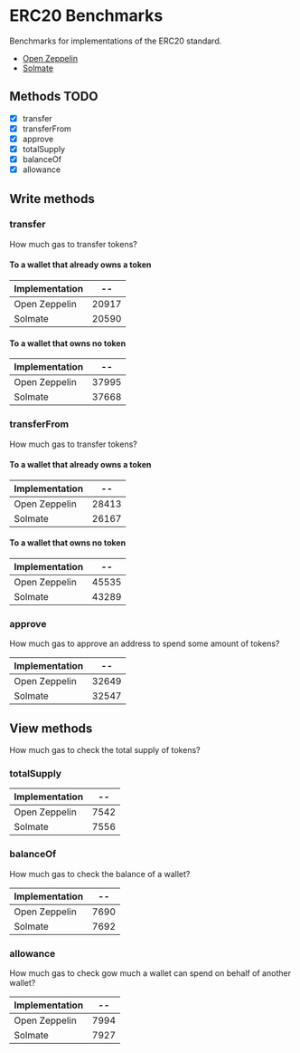 # ERC20 Benchmarks

Benchmarks for implementations of the ERC20 standard.

- [Open Zeppelin](https://github.com/OpenZeppelin/openzeppelin-contracts)
- [Solmate](https://github.com/rari-capital/solmate)

## Methods TODO

- [x] transfer
- [x] transferFrom
- [x] approve
- [x] totalSupply
- [x] balanceOf
- [x] allowance

## Write methods

### transfer

How much gas to transfer tokens?

#### To a wallet that already owns a token

<!-- Start transferToOwner Table -->
|Implementation|  -- |
|--------------|-----|
| Open Zeppelin|20917|
|    Solmate   |20590|
<!-- End transferToOwner Table -->

#### To a wallet that owns no token

<!-- Start transferToNonOwner Table -->
|Implementation|  -- |
|--------------|-----|
| Open Zeppelin|37995|
|    Solmate   |37668|
<!-- End transferToNonOwner Table -->

### transferFrom

How much gas to transfer tokens?

#### To a wallet that already owns a token

<!-- Start transferFromToOwner Table -->
|Implementation|  -- |
|--------------|-----|
| Open Zeppelin|28413|
|    Solmate   |26167|
<!-- End transferFromToOwner Table -->

#### To a wallet that owns no token

<!-- Start transferFromToNonOwner Table -->
|Implementation|  -- |
|--------------|-----|
| Open Zeppelin|45535|
|    Solmate   |43289|
<!-- End transferFromToNonOwner Table -->

### approve

How much gas to approve an address to spend some amount of tokens?

<!-- Start approve Table -->
|Implementation|  -- |
|--------------|-----|
| Open Zeppelin|32649|
|    Solmate   |32547|
<!-- End approve Table -->

## View methods

How much gas to check the total supply of tokens?

### totalSupply

<!-- Start totalSupply Table -->
|Implementation| -- |
|--------------|----|
| Open Zeppelin|7542|
|    Solmate   |7556|
<!-- End totalSupply Table -->

### balanceOf

How much gas to check the balance of a wallet?

<!-- Start balanceOf Table -->
|Implementation| -- |
|--------------|----|
| Open Zeppelin|7690|
|    Solmate   |7692|
<!-- End balanceOf Table -->

### allowance

How much gas to check gow much a wallet can spend on behalf of another wallet?

<!-- Start allowance Table -->
|Implementation| -- |
|--------------|----|
| Open Zeppelin|7994|
|    Solmate   |7927|
<!-- End allowance Table -->
